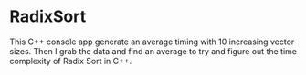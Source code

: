 # RadixSort
This C++ console app generate an average timing with 10 increasing vector sizes. Then I grab the data and find an average to try and figure out the time complexity of Radix Sort in C++.
